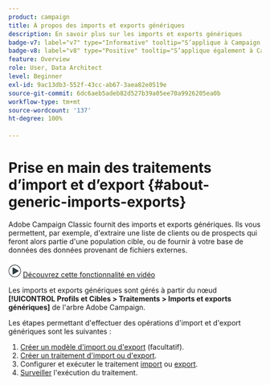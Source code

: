 ```yaml
---
product: campaign
title: À propos des imports et exports génériques
description: En savoir plus sur les imports et exports génériques
badge-v7: label="v7" type="Informative" tooltip="S’applique à Campaign Classic v7"
badge-v8: label="v8" type="Positive" tooltip="S’applique également à Campaign v8"
feature: Overview
role: User, Data Architect
level: Beginner
exl-id: 9ac13db3-552f-43cc-ab67-3aea82e0519e
source-git-commit: 6dc6aeb5adeb82d527b39a05ee70a9926205ea0b
workflow-type: tm+mt
source-wordcount: '137'
ht-degree: 100%

---
```


# Prise en main des traitements d’import et d’export {#about-generic-imports-exports}



Adobe Campaign Classic fournit des imports et exports génériques. Ils vous permettent, par exemple, d&#39;extraire une liste de clients ou de prospects qui feront alors partie d&#39;une population cible, ou de fournir à votre base de données des données provenant de fichiers externes.

![](assets/do-not-localize/how-to-video.png) [Découvrez cette fonctionnalité en vidéo](../../platform/using/exporting-and-importing-profiles.md#import-profiles-video)

Les imports et exports génériques sont gérés à partir du nœud **[!UICONTROL Profils et Cibles > Traitements > Imports et exports génériques]** de l&#39;arbre Adobe Campaign.

Les étapes permettant d&#39;effectuer des opérations d&#39;import et d&#39;export génériques sont les suivantes :

1. [Créer un modèle d&#39;import ou d&#39;export](../../platform/using/creating-import-export-templates.md) (facultatif).
1. [Créer un traitement d&#39;import ou d&#39;export](../../platform/using/creating-import-export-jobs.md).
1. Configurer et exécuter le traitement [import](../../platform/using/executing-import-jobs.md) ou [export](../../platform/using/executing-export-jobs.md).
1. [Surveiller](../../platform/using/monitoring-jobs-execution.md) l&#39;exécution du traitement.
